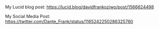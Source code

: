My Lucid blog post: 
https://lucid.blog/davidfrankoziwo/post/1566624498

My Social Media Post:
https://twitter.com/Dante_Frank/status/1165242250286325760
